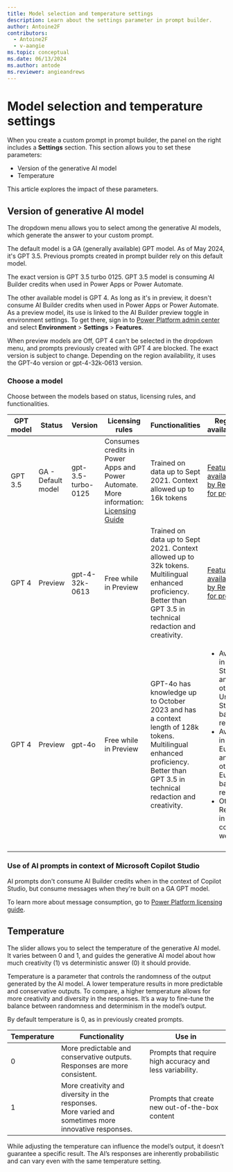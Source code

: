 ```yaml
---
title: Model selection and temperature settings
description: Learn about the settings parameter in prompt builder.
author: Antoine2F
contributors:
  - Antoine2F
  - v-aangie
ms.topic: conceptual
ms.date: 06/13/2024
ms.author: antode
ms.reviewer: angieandrews
---
```


# Model selection and temperature settings

When you create a custom prompt in prompt builder, the panel on the right includes a **Settings** section. This section allows you to set these parameters:

- Version of the generative AI model
- Temperature

This article explores the impact of these parameters.

## Version of generative AI model

The dropdown menu allows you to select among the generative AI models, which generate the answer to your custom prompt.

The default model is a GA (generally available) GPT model. As of May 2024, it's GPT 3.5. Previous prompts created in prompt builder rely on this default model.

The exact version is GPT 3.5 turbo 0125. GPT 3.5 model is consuming AI Builder credits when used in Power Apps or Power Automate.

The other available model is GPT 4. As long as it's in preview, it doesn't consume AI Builder credits when used in Power Apps or Power Automate. As a preview model, its use is linked to the AI Builder preview toggle in environment settings. To get there, sign in to [Power Platform admin center](https://admin.powerplatform.microsoft.com/environments) and select **Environment** > **Settings** > **Features**.

When preview models are Off, GPT 4 can't be selected in the dropdown menu, and prompts previously created with GPT 4 are blocked. The exact version is subject to change. Depending on the region availability, it uses the GPT-4o version or gpt-4-32k-0613 version.

### Choose a model

Choose between the models based on status, licensing rules, and functionalities.

|GPT model  |Status  |Version |Licensing rules   | Functionalities| Regions availabilities |
|---------|---------|---------|---------|---------|---------|
|GPT 3.5| GA - Default model | gpt-3.5-turbo-0125	| Consumes credits in Power Apps and Power Automate. More information: [Licensing Guide](https://go.microsoft.com/fwlink/?linkid=2085130)  | Trained on data up to Sept 2021. Context allowed up to 16k tokens | [Feature availability by Regions for prompts](availability-region.md)
| GPT 4 | Preview | gpt-4-32k-0613 | Free while in Preview | Trained on data up to Sept 2021. Context allowed up to 32k tokens. Multilingual enhanced proficiency. Better than GPT 3.5 in technical redaction and creativity.|	[Feature availability by Regions for prompts](availability-region.md)
| GPT 4 | Preview | gpt-4o	| Free while in Preview | GPT-4o has knowledge up to October 2023 and has a context length of 128k tokens. Multilingual enhanced proficiency. Better than GPT 3.5 in technical redaction and creativity. | <ul> <li>Available in United States and other United States based regions.</li> <li>Available in Europe and other Europe based regions.</li> <li>Other Regions in coming weeks.</li>
</ul>|


### Use of AI prompts in context of Microsoft Copilot Studio

AI prompts don't consume AI Builder credits when in the context of Copilot Studio, but consume messages when they're built on a GA GPT model.

To learn more about message consumption, go to [Power Platform licensing guide](https://go.microsoft.com/fwlink/?linkid=2085130).

## Temperature

The slider allows you to select the temperature of the generative AI model. It varies between 0 and 1, and guides the generative AI model about how much creativity (1) vs deterministic answer (0) it should provide.

Temperature is a parameter that controls the randomness of the output generated by the AI model. A lower temperature results in more predictable and conservative outputs. To compare, a higher temperature allows for more creativity and diversity in the responses. It’s a way to fine-tune the balance between randomness and determinism in the model’s output.

By default temperature is 0, as in previously created prompts.

|Temperature  |Functionality| Use in|
|---------|---------|---------|
|0| More predictable and conservative outputs.<br>Responses are more consistent.| Prompts that require high accuracy and less variability.|
|1| More creativity and diversity in the responses. <br> More varied and sometimes more innovative responses.| Prompts that create new out-of-the-box content |

While adjusting the temperature can influence the model’s output, it doesn’t guarantee a specific result. The AI’s responses are inherently probabilistic and can vary even with the same temperature setting.


